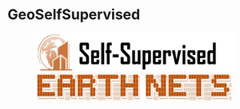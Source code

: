 # GeoSelfSupervised
<div  align="center">    
 <img src="resources/ssl.png" width = "400" height = "140" alt="self-supervised-learning" align=center />
</div>
